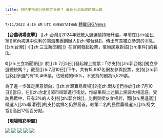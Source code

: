 ```yaml
---
title: 選民支持郭台銘獨立參選？ 最新台北街訪結果出爐
---
```

`7/11/2023 4:19 AM UTC GNEWSTAIWAN` [轉載自GNews](https://gnews.org/articles/1450917)

**【台農現場直擊】**  [[zh:台灣]]2024年總統大選選情持續升溫，早前在[[zh:國民黨]]黨內初選中失利的鴻海集團創辦人[[zh:郭台銘]]，傳出有意獨立參選的消息。[[zh:台灣]]《[[zh:三立新聞網]]》在官網發起投票，徵詢民眾對該[[zh:事件]]的看法。

《[[zh:三立新聞網]]》於[[zh:7月5日]]發起線上投票：「你支持[[zh:郭台銘]]獨立參選總統嗎？」截至[[zh:7月10日]]下午，共有15,997名網友參與投票，支持[[zh:郭台銘]]參選的有10,468票，佔總體的65%，不支持的則為5,529票。

為了進一步確定民意傾向，[[zh:台灣寶島農場]]的[[zh:戰友]]們亦於[[zh:7月10日]]當日，在[[zh:台北]]鬧市街頭進行街訪，惟結果與上述網上民調大相逕庭。受訪民眾中，只有3%的人支持[[zh:郭台銘]]，比例與侯友宜相若，而[[zh:民進黨]]候選人[[zh:賴清德]]的支持度排名仍然居首，較第二名的民眾黨候選人[[zh:柯文哲]]高出17個百分點。

**【現場精彩瞬間】**

![](https://ipfs.gnews.org/ipfs/QmZ8GdEYnsVDgkazaFYr47oLbKsjSWYKvL1mC5UJmAAjrq?filename=IMG_2694.jpg)
![](https://ipfs.gnews.org/ipfs/QmQWwNHkSEjGpwwDDfeZm2PSfrr83HaRw7587Ph5eMyJ2M?filename=IMG_2695.jpg)
![](https://ipfs.gnews.org/ipfs/QmZFFf4kRorvx8GSZH6iLkYK3sBfrhbisx71Hcqet5segp?filename=IMG_2701.jpg)
![](https://ipfs.gnews.org/ipfs/QmU5xnW2QvDn6aNo7mXadXJC9NDSWpMn7fzSJtjKX8hZ6q?filename=IMG_2693.jpg)
![](https://ipfs.gnews.org/ipfs/QmVkBkKGxWBR698kbmF7zCMnRokkGPLaaNGtQMAbgopXXs?filename=IMG_2698.jpg)

